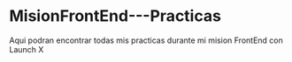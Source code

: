 # MisionFrontEnd---Practicas

Aqui podran encontrar todas mis practicas durante mi mision FrontEnd con Launch X
